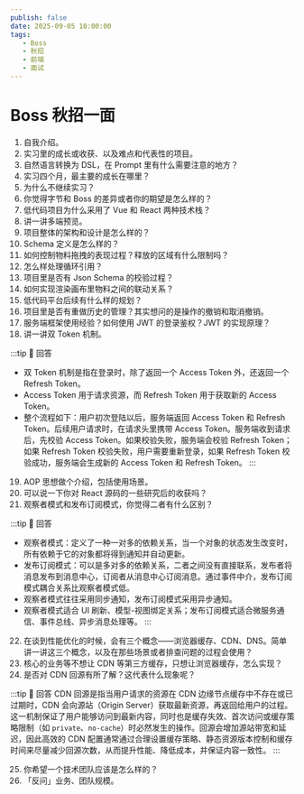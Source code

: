 ```yaml
---
publish: false
date: 2025-09-05 10:00:00
tags:
   - Boss
   - 秋招
   - 前端
   - 面试
---
```


# Boss 秋招一面

1. 自我介绍。
2. 实习里的成长或收获、以及难点和代表性的项目。
3. 自然语言转换为 DSL，在 Prompt 里有什么需要注意的地方？
4. 实习四个月，最主要的成长在哪里？
5. 为什么不继续实习？
6. 你觉得字节和 Boss 的差异或者你的期望是怎么样的？
7. 低代码项目为什么采用了 Vue 和 React 两种技术栈？
8. 讲一讲多端预览。
9. 项目整体的架构和设计是怎么样的？
10. Schema 定义是怎么样的？
11. 如何控制物料拖拽的表现过程？释放的区域有什么限制吗？
12. 怎么样处理循环引用？
13. 项目里是否有 Json Schema 的校验过程？
14. 如何实现渲染画布里物料之间的联动关系？
15. 低代码平台后续有什么样的规划？
16. 项目里是否有重做历史的管理？其实想问的是操作的撤销和取消撤销。
17. 服务端框架使用经验？如何使用 JWT 的登录鉴权？JWT 的实现原理？
18. 讲一讲双 Token 机制。

   :::tip 📌 回答
   - 双 Token 机制是指在登录时，除了返回一个 Access Token 外，还返回一个 Refresh Token。
   - Access Token 用于请求资源，而 Refresh Token 用于获取新的 Access Token。
   - 整个流程如下：用户初次登陆以后，服务端返回 Access Token 和 Refresh Token。后续用户请求时，在请求头里携带 Access Token。服务端收到请求后，先校验 Access Token。如果校验失败，服务端会校验 Refresh Token；如果 Refresh Token 校验失败，用户需要重新登录，如果 Refresh Token 校验成功，服务端会生成新的 Access Token 和 Refresh Token。
   :::

19. AOP 思想做个介绍，包括使用场景。
20. 可以说一下你对 React 源码的一些研究后的收获吗？
21. 观察者模式和发布订阅模式，你觉得二者有什么区别？

   :::tip 📌 回答
   - 观察者模式：定义了一种一对多的依赖关系，当一个对象的状态发生改变时，所有依赖于它的对象都将得到通知并自动更新。
   - 发布订阅模式：可以是多对多的依赖关系，二者之间没有直接联系，发布者将消息发布到消息中心，订阅者从消息中心订阅消息。通过事件中介，发布订阅模式耦合关系比观察者模式低。
   - 观察者模式往往采用同步通知，发布订阅模式采用异步通知。
   - 观察者模式适合 UI 刷新、模型-视图绑定关系；发布订阅模式适合微服务通信、事件总线、异步消息处理等。
   :::

22. 在谈到性能优化的时候，会有三个概念——浏览器缓存、CDN、DNS。简单讲一讲这三个概念，以及在那些场景或者排查问题的过程会使用？
23. 核心的业务等不想让 CDN 等第三方缓存，只想让浏览器缓存，怎么实现？
24. 是否对 CDN 回源有所了解？这代表什么现象呢？
    
   :::tip 📌 回答
   CDN 回源是指当用户请求的资源在 CDN 边缘节点缓存中不存在或已过期时，CDN 会向源站（Origin Server）获取最新资源，再返回给用户的过程。这一机制保证了用户能够访问到最新内容，同时也是缓存失效、首次访问或缓存策略限制（如 `private`、`no-cache`）时必然发生的操作。回源会增加源站带宽和延迟，因此高效的 CDN 配置通常通过合理设置缓存策略、静态资源版本控制和缓存时间来尽量减少回源次数，从而提升性能、降低成本，并保证内容一致性。
   :::

25. 你希望一个技术团队应该是怎么样的？
26. 「反问」业务、团队规模。